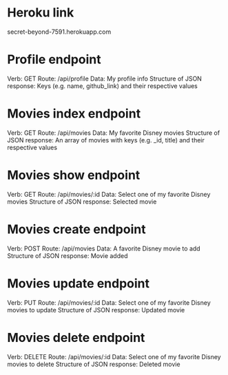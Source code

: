 # Heroku link

secret-beyond-7591.herokuapp.com

# Profile endpoint

Verb: GET
Route: /api/profile
Data: My profile info
Structure of JSON response: Keys (e.g. name, github_link) and their respective values

# Movies index endpoint

Verb: GET
Route: /api/movies
Data: My favorite Disney movies
Structure of JSON response: An array of movies with keys (e.g. _id, title) and their respective values

# Movies show endpoint

Verb: GET
Route: /api/movies/:id
Data: Select one of my favorite Disney movies
Structure of JSON response: Selected movie

# Movies create endpoint

Verb: POST
Route: /api/movies
Data: A favorite Disney movie to add
Structure of JSON response: Movie added

# Movies update endpoint

Verb: PUT
Route: /api/movies/:id
Data: Select one of my favorite Disney movies to update
Structure of JSON response: Updated movie

# Movies delete endpoint

Verb: DELETE
Route: /api/movies/:id
Data: Select one of my favorite Disney movies to delete
Structure of JSON response: Deleted movie